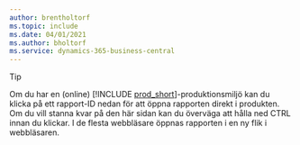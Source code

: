 ```yaml
---
author: brentholtorf
ms.topic: include
ms.date: 04/01/2021
ms.author: bholtorf
ms.service: dynamics-365-business-central
---
```


> [!TIP]
> Om du har en (online) [!INCLUDE [prod_short](prod_short.md)]-produktionsmiljö kan du klicka på ett rapport-ID nedan för att öppna rapporten direkt i produkten. Om du vill stanna kvar på den här sidan kan du överväga att hålla ned CTRL innan du klickar. I de flesta webbläsare öppnas rapporten i en ny flik i webbläsaren. 